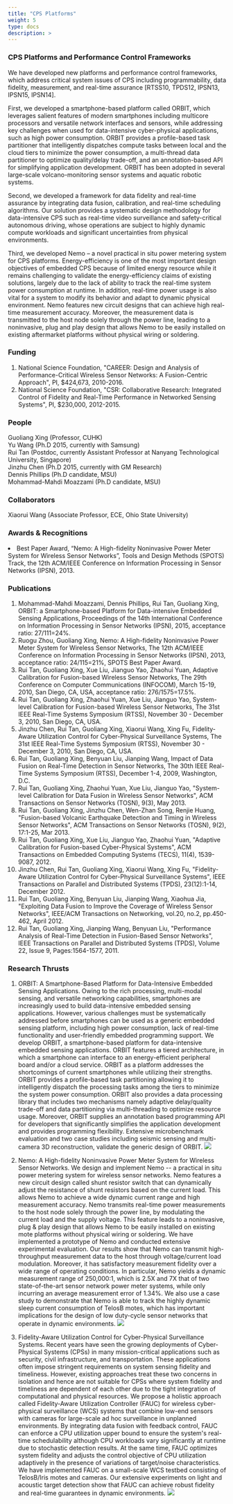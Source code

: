 ```yaml
---
title: "CPS Platforms"
weight: 5
type: docs
description: >
---
```


### **CPS Platforms and Performance Control Frameworks**
We have developed new platforms and performance control frameworks, which address critical system issues of CPS including programmability, data fidelity, measurement, and real-time assurance [RTSS10, TPDS12, IPSN13, IPSN15, IPSN14].

First, we developed a smartphone-based platform called ORBIT, which leverages salient features of modern smartphones including multicore processors and versatile network interfaces and sensors, while addressing key challenges when used for data-intensive cyber-physical applications, such as high power consumption. ORBIT provides a profile-based task partitioner that intelligently dispatches compute tasks between local and the cloud tiers to minimize the power consumption, a multi-thread data partitioner to optimize quality/delay trade-off, and an annotation-based API for simplifying application development. ORBIT has been adopted in several large-scale volcano-monitoring sensor systems and aquatic robotic systems.

Second, we developed a framework for data fidelity and real-time assurance by integrating data fusion, calibration, and real-time scheduling algorithms. Our solution provides a systematic design methodology for data-intensive CPS such as real-time video surveillance and safety-critical autonomous driving, whose operations are subject to highly dynamic compute workloads and significant uncertainties from physical environments.

Third, we developed Nemo – a novel practical in situ power metering system for CPS platforms. Energy-efficiency is one of the most important design objectives of embedded CPS because of limited energy resource while it remains challenging to validate the energy-efficiency claims of existing solutions, largely due to the lack of ability to track the real-time system power consumption at runtime. In addition, real-time power usage is also vital for a system to modify its behavior and adapt to dynamic physical environment. Nemo features new circuit designs that can achieve high real-time measurement accuracy. Moreover, the measurement data is transmitted to the host node solely through the power line, leading to a noninvasive, plug and play design that allows Nemo to be easily installed on existing aftermarket platforms without physical wiring or soldering.

### **Funding**
1. National Science Foundation, "CAREER: Design and Analysis of Performance-Critical Wireless Sensor Networks: A Fusion-Centric Approach", PI, $424,673, 2010-2016.
2. National Science Foundation, "CSR: Collaborative Research: Integrated Control of Fidelity and Real-Time Performance in Networked Sensing Systems", PI, $230,000, 2012-2015.

### **People**
Guoliang Xing (Professor, CUHK)<br>
Yu Wang (Ph.D 2015, currently with Samsung)<br>
Rui Tan (Postdoc, currently Assistant Professor at Nanyang Technological University, Singapore)<br>
Jinzhu Chen (Ph.D 2015, currently with GM Research)<br>
Dennis Phillips (Ph.D candidate, MSU)<br>
Mohammad-Mahdi Moazzami (Ph.D candidate, MSU)

### **Collaborators**
Xiaorui Wang (Associate Professor, ECE, Ohio State University)

### **Awards & Recognitions**
<li>Best Paper Award, “Nemo: A High-fidelity Noninvasive Power Meter System for Wireless Sensor Networks”, Tools and Design Methods (SPOTS) Track, the 12th ACM/IEEE Conference on Information Processing in Sensor Networks (IPSN), 2013.</li>
                                        

### **Publications**
1. Mohammad-Mahdi Moazzami, Dennis Phillips, Rui Tan, Guoliang Xing, ORBIT: a Smartphone-based Platform for Data-intensive Embedded Sensing Applications, Proceedings of the 14th International Conference on Information Processing in Sensor Networks (IPSN), 2015, acceptance ratio: 27/111=24%.
2. Ruogu Zhou, Guoliang Xing, Nemo: A High-fidelity Noninvasive Power Meter System for Wireless Sensor Networks, The 12th ACM/IEEE Conference on Information Processing in Sensor Networks (IPSN), 2013, acceptance ratio: 24/115=21%, SPOTS Best Paper Award.
3. Rui Tan, Guoliang Xing, Xue Liu, Jianguo Yao, Zhaohui Yuan, Adaptive Calibration for Fusion-based Wireless Sensor Networks, The 29th Conference on Computer Communications (INFOCOM), March 15-19, 2010, San Diego, CA, USA, acceptance ratio: 276/1575=17.5%.
4. Rui Tan, Guoliang Xing, Zhaohui Yuan, Xue Liu, Jianguo Yao, System-level Calibration for Fusion-based Wireless Sensor Networks, The 31st IEEE Real-Time Systems Symposium (RTSS), November 30 - December 3, 2010, San Diego, CA, USA.
5. Jinzhu Chen, Rui Tan, Guoliang Xing, Xiaorui Wang, Xing Fu, Fidelity-Aware Utilization Control for Cyber-Physical Surveillance Systems, The 31st IEEE Real-Time Systems Symposium (RTSS), November 30 - December 3, 2010, San Diego, CA, USA.
6. Rui Tan, Guoliang Xing, Benyuan Liu, Jianping Wang, Impact of Data Fusion on Real-Time Detection in Sensor Networks, The 30th IEEE Real-Time Systems Symposium (RTSS), December 1-4, 2009, Washington, D.C.
7. Rui Tan, Guoliang Xing, Zhaohui Yuan, Xue Liu, Jianguo Yao, "System-level Calibration for Data Fusion in Wireless Sensor Networks", ACM Transactions on Sensor Networks (TOSN), 9(3), May 2013.
8. Rui Tan, Guoliang Xing, Jinzhu Chen, Wen-Zhan Song, Renjie Huang, "Fusion-based Volcanic Earthquake Detection and Timing in Wireless Sensor Networks", ACM Transactions on Sensor Networks (TOSN), 9(2), 17:1-25, Mar 2013.
9. Rui Tan, Guoliang Xing, Xue Liu, Jianguo Yao, Zhaohui Yuan, "Adaptive Calibration for Fusion-based Cyber-Physical Systems", ACM Transactions on Embedded Computing Systems (TECS), 11(4), 1539-9087, 2012.
10. Jinzhu Chen, Rui Tan, Guoliang Xing, Xiaorui Wang, Xing Fu, "Fidelity-Aware Utilization Control for Cyber-Physical Surveillance Systems", IEEE Transactions on Parallel and Distributed Systems (TPDS), 23(12):1-14, December 2012.
11. Rui Tan, Guoliang Xing, Benyuan Liu, Jianping Wang, Xiaohua Jia, "Exploiting Data Fusion to Improve the Coverage of Wireless Sensor Networks", IEEE/ACM Transactions on Networking, vol.20, no.2, pp.450-462, April 2012.
12. Rui Tan, Guoliang Xing, Jianping Wang, Benyuan Liu, "Performance Analysis of Real-Time Detection in Fusion-Based Sensor Networks", IEEE Transactions on Parallel and Distributed Systems (TPDS), Volume 22, Issue 9, Pages:1564-1577, 2011.

### **Research Thrusts**
1. ORBIT: A Smartphone-Based Platform for Data-Intensive Embedded Sensing Applications. Owing to the rich processing, multi-modal sensing, and versatile networking capabilities, smartphones are increasingly used to build data-intensive embedded sensing applications. However, various challenges must be systematically addressed before smartphones can be used as a generic embedded sensing platform, including high power consumption, lack of real-time functionality and user-friendly embedded programming support. We develop ORBIT, a smartphone-based platform for data-intensive embedded sensing applications. ORBIT features a tiered architecture, in which a smartphone can interface to an energy-efficient peripheral board and/or a cloud service. ORBIT as a platform addresses the shortcomings of current smartphones while utilizing their strengths. ORBIT provides a profile-based task partitioning allowing it to intelligently dispatch the processing tasks among the tiers to minimize the system power consumption. ORBIT also provides a data processing library that includes two mechanisms namely adaptive delay/quality trade-off and data partitioning via multi-threading to optimize resource usage. Moreover, ORBIT supplies an annotation based programming API for developers that significantly simplifies the application development and provides programming flexibility. Extensive microbenchmark evaluation and two case studies including seismic sensing and multi-camera 3D reconstruction, validate the generic design of ORBIT.
![](/images/research/cps_img1.png)

2. Nemo: A High-fidelity Noninvasive Power Meter System for Wireless Sensor Networks. We design and implement Nemo -- a practical in situ power metering system for wireless sensor networks. Nemo features a new circuit design called shunt resistor switch that can dynamically adjust the resistance of shunt resistors based on the current load. This allows Nemo to achieve a wide dynamic current range and high measurement accuracy. Nemo transmits real-time power measurements to the host node solely through the power line, by modulating the current load and the supply voltage. This feature leads to a noninvasive, plug & play design that allows Nemo to be easily installed on existing mote platforms without physical wiring or soldering. We have implemented a prototype of Nemo and conducted extensive experimental evaluation. Our results show that Nemo can transmit high-throughput measurement data to the host through voltage/current load modulation. Moreover, it has satisfactory measurement fidelity over a wide range of operating conditions. In particular, Nemo yields a dynamic measurement range of 250,000:1, which is 2.5X and 7X that of two state-of-the-art sensor network power meter systems, while only incurring an average measurement error of 1.34%. We also use a case study to demonstrate that Nemo is able to track the highly dynamic sleep current consumption of TelosB motes, which has important implications for the design of low duty-cycle sensor networks that operate in dynamic environments.
![](/images/research/cps_img2.png)

3. Fidelity-Aware Utilization Control for Cyber-Physical Surveillance Systems. Recent years have seen the growing deployments of Cyber-Physical Systems (CPSs) in many mission-critical applications such as security, civil infrastructure, and transportation. These applications often impose stringent requirements on system sensing fidelity and timeliness. However, existing approaches treat these two concerns in isolation and hence are not suitable for CPSs where system fidelity and timeliness are dependent of each other due to the tight integration of computational and physical resources. We propose a holistic approach called Fidelity-Aware Utilization Controller (FAUC) for wireless cyber-physical surveillance (WCS) systems that combine low-end sensors with cameras for large-scale ad hoc surveillance in unplanned environments. By integrating data fusion with feedback control, FAUC can enforce a CPU utilization upper bound to ensure the system's real-time schedulability although CPU workloads vary significantly at runtime due to stochastic detection results. At the same time, FAUC optimizes system fidelity and adjusts the control objective of CPU utilization adaptively in the presence of variations of target/noise characteristics. We have implemented FAUC on a small-scale WCS testbed consisting of TelosB/Iris motes and cameras. Our extensive experiments on light and acoustic target detection show that FAUC can achieve robust fidelity and real-time guarantees in dynamic environments.
![](/images/research/cps_img3.png)